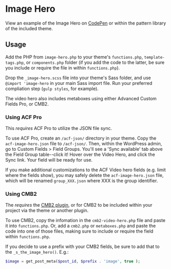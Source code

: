 # Image Hero

View an example of the Image Hero on [CodePen](http://codepen.io/webdevstudios/pen/JGmXwm) or within the pattern library of the included theme.


## Usage
Add the PHP from `image-hero.php` to your theme's `functions.php`, `template-tags.php`, or `components.php` folder (if you add the code to the latter, be sure you include or require the file in within `functions.php`).

Drop the `_image-hero.scss` file into your theme's Sass folder, and use `@import 'image-hero` in your main Sass import file. Run your preferred compliation step (`gulp styles`, for example).

The video hero also includes metaboxes using either Advanced Custom Fields Pro, or CMB2.


### Using ACF Pro

This _requires_ ACF Pro to utilize the JSON file sync.

To use ACF Pro, create an `/acf-json/` directory in your theme. Copy the `acf-image-hero.json` file to `/acf-json/`. Then, within the WordPress admin, go to Custom Fields > Field Groups. You'll see a 'Sync available' tab above the Field Group table--click it! Hover over the Video Hero, and click the Sync link. Your field will be ready for use.

If you make additional customizations to the ACF Video hero fields (e.g. limit where the fields show), you may safely delete the `acf-image-hero.json` file, which will be renamed `group_XXX.json` where XXX is the group identifier.


### Using CMB2

The _requires_ the [CMB2 plugin](https://wordpress.org/plugins/cmb2/), or for CMB2 to be included within your project via the theme or another plugin.

To use CMB2, copy the infomation in the `cmb2-video-hero.php` file and paste it into `functions.php`. Or, add a `cmb2.php` or `metaboxes.php` and paste the code into one of those files, making sure to include or require the field within `functions.php`.

If you decide to use a prefix with your CMB2 fields, be sure to add that to the `_s_the_image_hero()`. E.g.:

```php
$image = get_post_meta($post_id, $prefix . 'image', true );
```
